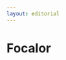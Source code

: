 ```yaml
---
layout: editorial
---
```


# Focalor

<figure><img src="../../../../../../../../../../.gitbook/assets/Screenshot 2023-12-22 at 10.42.12 AM.png" alt=""><figcaption></figcaption></figure>
